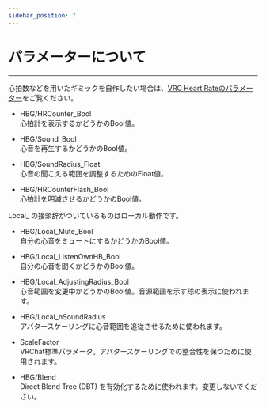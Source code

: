 ```yaml
---
sidebar_position: 7
---
```


# パラメーターについて
<hr/>

心拍数などを用いたギミックを自作したい場合は、[VRC Heart Rateのパラメーター](/shop-document/vrc-heart-rate/development/#パラメーターについて)をご覧ください。

- HBG/HRCounter_Bool  
心拍計を表示するかどうかのBool値。

- HBG/Sound_Bool  
心音を再生するかどうかのBool値。

- HBG/SoundRadius_Float  
心音の聞こえる範囲を調整するためのFloat値。

- HBG/HRCounterFlash_Bool  
心拍計を明滅させるかどうかのBool値。

Local_ の接頭辞がついているものはローカル動作です。

- HBG/Local_Mute_Bool  
自分の心音をミュートにするかどうかのBool値。

- HBG/Local_ListenOwnHB_Bool  
自分の心音を聞くかどうかのBool値。

- HBG/Local_AdjustingRadius_Bool  
心音範囲を変更中かどうかのBool値。音源範囲を示す球の表示に使われます。

- HBG/Local_nSoundRadius  
アバタースケーリングに心音範囲を追従させるために使われます。

- ScaleFactor  
VRChat標準パラメータ。アバタースケーリングでの整合性を保つために使用されます。

- HBG/Blend  
Direct Blend Tree (DBT) を有効化するために使われます。変更しないでください。